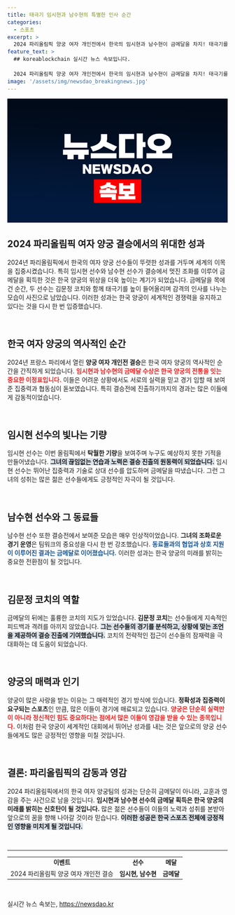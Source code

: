 ```yaml
---
title: 태극기 임시현과 남수현의 특별한 인사 순간
categories:
  - 스포츠
excerpt: >
  2024 파리올림픽 양궁 여자 개인전에서 한국의 임시현과 남수현이 금메달을 차지! 태극기를 흔들며 감격의 순간을 만끽하는 그들의 이야기를 들어보세요!
feature_text: >
  ## koreablockchain 실시간 뉴스 속보입니다.

  2024 파리올림픽 양궁 여자 개인전에서 한국의 임시현과 남수현이 금메달을 차지! 태극기를 흔들며 감격의 순간을 만끽하는 그들의 이야기를 들어보세요!
image: '/assets/img/newsdao_breakingnews.jpg'
---
```


<p><img src="/assets/img/newsdao_breakingnews.jpg" alt="koreablockchain 속보" /></p>

<h2 data-ke-size="size26">2024 파리올림픽 여자 양궁 결승에서의 위대한 성과</h2>

<p data-ke-size="size16">2024년 파리올림픽에서 한국의 여자 양궁 선수들이 뚜렷한 성과를 거두며 세계의 이목을 집중시켰습니다. 특히 임시현 선수와 남수현 선수가 결승에서 멋진 조화를 이루어 금메달을 획득한 것은 한국 양궁의 위상을 더욱 높이는 계기가 되었습니다. 금메달을 목에 건 순간, 두 선수는 김문정 코치와 함께 태극기를 높이 들어올리며 감격의 인사를 나누는 모습이 사진으로 남았습니다. 이러한 성과는 한국 양궁이 세계적인 경쟁력을 유지하고 있다는 것을 다시 한 번 입증했습니다.</p>

<p data-ke-size="size16">&nbsp;</p>

<h2>한국 여자 양궁의 역사적인 순간</h2>

<p data-ke-size="size16">2024년 프랑스 파리에서 열린 <b>양궁 여자 개인전 결승</b>은 한국 여자 양궁의 역사적인 순간을 간직하게 되었습니다. <b><span style="color: #ee2323;">임시현과 남수현의 금메달 수상은 한국 양궁의 전통을 잇는 중요한 이정표입니다.</span></b> 이들은 어려운 상황에서도 서로의 실력을 믿고 경기 임할 때 보여준 집중력과 협동심이 돋보였습니다. 특히 결승전에 진출하기까지의 경과는 많은 이들에게 감동적이었습니다.</p>

<p data-ke-size="size16">&nbsp;</p>

<h2>임시현 선수의 빛나는 기량</h2>

<p data-ke-size="size16">임시현 선수는 이번 올림픽에서 <b>탁월한 기량</b>을 보여주며 누구도 예상하지 못한 기적을 만들어냈습니다. <b><span style="background-color: #21538527;">그녀의 끊임없는 연습과 노력은 결승 진출의 원동력이 되었습니다.</span></b> 임시현 선수는 뛰어난 집중력과 기술로 상대 선수를 압도하며 금메달을 따냈습니다. 그런 그녀의 성취는 많은 젊은 선수들에게도 긍정적인 자극이 될 것입니다.</p>

<p data-ke-size="size16">&nbsp;</p>

<h2>남수현 선수와 그 동료들</h2>

<p data-ke-size="size16">남수현 선수 또한 결승전에서 보여준 모습은 매우 인상적이었습니다. <b>그녀의 조화로운 경기 운영</b>은 팀워크의 중요성을 다시 한 번 강조했습니다. <b><span style="color: #1a5490;">동료들과의 협업과 상호 지원이 이루어진 결과는 금메달로 이어졌습니다.</span></b> 이러한 성과는 한국 양궁의 미래를 밝히는 중요한 전환점이 될 것입니다.</p>

<p data-ke-size="size16">&nbsp;</p>

<h2>김문정 코치의 역할</h2>

<p data-ke-size="size16">금메달의 뒤에는 훌륭한 코치의 지도가 있었습니다. <b>김문정 코치</b>는 선수들에게 지속적인 피드백과 격려를 아끼지 않았습니다. <b><span style="background-color: #21538527;">그는 선수들의 경기를 분석하고, 상황에 맞는 조언을 제공하여 결승 진출에 기여했습니다.</span></b> 코치의 전략적인 접근이 선수들의 잠재력을 극대화하는 데 도움이 되었습니다.</p>

<p data-ke-size="size16">&nbsp;</p>

<h2>양궁의 매력과 인기</h2>

<p data-ke-size="size16">양궁이 많은 사랑을 받는 이유는 그 매력적인 경기 방식에 있습니다. <b>정확성과 집중력이 요구되는 스포츠</b>인 만큼, 많은 이들이 경기에 매료되고 있습니다. <b><span style="color: #ee2323;">양궁은 단순히 실력만이 아니라 정신적인 힘도 중요하다는 점에서 많은 이들이 영감을 받을 수 있는 종목입니다.</span></b> 이처럼 한국 양궁이 세계적인 대회에서 뛰어난 성과를 내는 것은 앞으로의 양궁 선수들에게도 많은 긍정적인 영향을 미칠 것입니다.</p>

<p data-ke-size="size16">&nbsp;</p>

<h2>결론: 파리올림픽의 감동과 영감</h2>

<p data-ke-size="size16">2024 파리올림픽에서의 한국 여자 양궁팀의 성과는 단순히 금메달이 아니라, 교훈과 영감을 주는 사건으로 남을 것입니다. <b>임시현과 남수현 선수의 금메달 획득은 한국 양궁의 미래를 밝히는 신호탄이 될 것입니다.</b> 많은 젊은 선수들이 이들의 노력과 성취를 본받아 앞으로의 꿈을 향해 나아갈 것이라 믿습니다. <b><span style="background-color: #21538527;">이러한 성공은 한국 스포츠 전체에 긍정적인 영향을 미치게 될 것입니다.</span></b></p>

<p data-ke-size="size16">&nbsp;</p>

<hr>

<table style="width: 100%; border-collapse: collapse;">
    <tr>
        <td style="text-align: center; height: 17px;"><b>이벤트</b></td>
        <td style="text-align: center; height: 17px;"><b>선수</b></td>
        <td style="text-align: center; height: 17px;"><b>메달</b></td>
    </tr>
    <tr>
        <td style="text-align: center; height: 17px;">2024 파리올림픽 양궁 여자 개인전 결승</td>
        <td style="text-align: center; height: 17px;"><b>임시현, 남수현</b></td>
        <td style="text-align: center; height: 17px;"><b>금메달</b></td>
    </tr>
</table>

<p data-ke-size="size16">&nbsp;</p>
실시간 뉴스 속보는, <a href="https://newsdao.kr" rel="dofollow">https://newsdao.kr</a>



